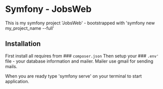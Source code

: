 # Symfony - JobsWeb

This is my symfony project 'JobsWeb' - bootstrapped with 'symfony new my_project_name --full'

## Installation

First install all requires from ### `composer.json`
Then setup your ### `.env'` file - your database information and mailer. Mailer use gmail for sending mails.

When you are ready type 'symfony serve' on your terminal to start application.
